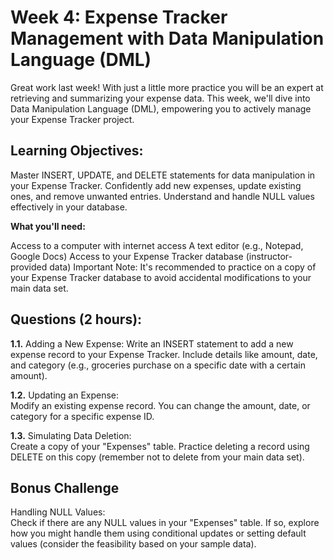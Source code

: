 # Week 4: Expense Tracker Management with Data Manipulation Language (DML)

Great work last week! With just a little more practice you will be an expert at retrieving and summarizing your expense data. This week, we'll dive into Data Manipulation Language (DML), empowering you to actively manage your Expense Tracker project.

## Learning Objectives:

Master INSERT, UPDATE, and DELETE statements for data manipulation in your Expense Tracker.
Confidently add new expenses, update existing ones, and remove unwanted entries.
Understand and handle NULL values effectively in your database.

**What you'll need:**

Access to a computer with internet access
A text editor (e.g., Notepad, Google Docs)
Access to your Expense Tracker database (instructor-provided data)
Important Note: It's recommended to practice on a copy of your Expense Tracker database to avoid accidental modifications to your main data set.

 ## Questions (2 hours):

**1.1.** Adding a New Expense: 
Write an INSERT statement to add a new expense record to your Expense Tracker. Include details like amount, date, and category (e.g., groceries purchase on a specific date with a certain amount).

**1.2.** Updating an Expense:  
Modify an existing expense record. You can change the amount, date, or category for a specific expense ID.

**1.3.** Simulating Data Deletion:  
Create a copy of your "Expenses" table. Practice deleting a record using DELETE on this copy (remember not to delete from your main data set).

## Bonus Challenge 

Handling NULL Values:  
Check if there are any NULL values in your "Expenses" table. If so, explore how you might handle them using conditional updates or setting default values (consider the feasibility based on your sample data).
